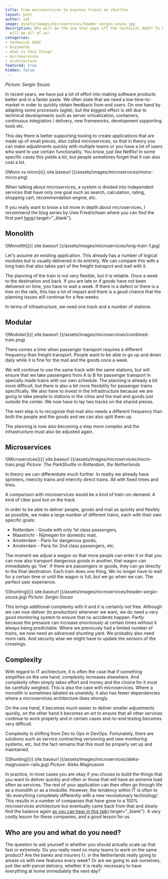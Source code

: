 ```yaml
---
title: From microservices to express trains an shuttles
layout: post
author: sal
image: assets/images/microservices/header-sergio-souza.jpg
description: Who will be the one that pays off the technical debt? To be honest it
  will be all of us!
categories:
- technical debt
- buzzwords
- what is this thing?
- microservices
- architecture
featured: true
hidden: false
---
```


*Picture: Sergio Souza*

In recent years, we have put a lot of effort into making software products better and in a faster paste. We often state that we need a low time-to-market in order to quickly obtain feedback from end users. On one hand by adapting some processes (agile), but the biggest effect is still due to technical developments such as server virtualization, containers, continuous integration / delivery, new frameworks, development supporting tools etc.

This day there is better supporting tooling to create applications that are made up of small pieces, also called microservices, so that in theory you can make adjustments quickly with multiple teams or you have a lot of users who want to use certain functionality. You know, just like Netflix! In some specific cases this yields a lot, but people sometimes forget that it can also cost a lot.

![Mono vs micro]({{ site.baseurl }}/assets/images/microservices/mono-micro.png)

When talking about microservices, a system is divided into independent services that have only one goal such as search, calculation, rating, shopping cart, recommendation engine, etc.

If you really want to know a lot more in depth about microservices, I recommend the blog series by Uwe Friedrichsen where you can find the first part [here](https://www.ufried.com/blog/microservices_fallacy_1/){:target="_blank"}.

## Monolith
![Monolith]({{ site.baseurl }}/assets/images/microservices/long-train-1.jpg)

Let's assume an existing application. This already has a number of logical modules but is usually delivered in its entirety. We can compare this with a long train that also takes part of the freight transport and mail with it.

The planning of the train is not very flexible, but it is reliable. Once a week to the destination and back. If you are late or if goods have not been delivered on time, you have to wait a week. If there is a defect or there is a tree on the rails, this has a lot of impact and there is a good chance that the planning issues will continue for a few weeks.

In terms of infrastructure, we need one track and a number of stations.

## Modular
![Modulair]({{ site.baseurl }}/assets/images/microservices/combined-train.png)

There comes a time when passenger transport requires a different frequency than freight transport. People want to be able to go up and down daily while it is fine for the mail and the goods once a week. 

We will continue to use the same track with the same stations, but will ensure that we take passengers from A to B for passenger transport in specially made trains with our own schedule. The planning is already a bit more difficult, but there is also a bit more flexibility for passenger trains specifically. We also have to invest in the infrastructure because we are going to take people to stations in the cities and the mail and goods just outside the center. We now have to lay two tracks on the shared pieces.

The next step is to recognize that mail also needs a different frequency than both the people and the goods and we can also split them up.

The planning is now also becoming a step more complex and the infrastructure must also be adjusted again.

## Microservices

![Microservices]({{ site.baseurl }}/assets/images/microservices/micro-train.png)
*Picture: The ParkShuttle in Rotterdam, the Netherlands*

In theory we can differentiate much further. In reality we already have sprinters, intercity trains and intercity direct trains. All with fixed times and lines.

A comparison with microservices would be a kind of train-on-demand. A kind of Uber pool but on the track. 

In order to be able to deliver people, goods and mail as quickly and flexibly as possible, we make a large number of different trains, each with their own specific goals:

* Rotterdam - Gouda with only 1st class passengers,
* Maastricht - Nijmegen for domestic mail,
* Amsterdam - Paris for dangerous goods,
* Amsterdam - Paris for 2nd class passengers, etc.

The moment we adjust a wagon so that more people can enter it or that you can now also transport dangerous goods in another, that wagon can immediately go 'live'. If there are passengers or goods, they can go directly to the final destination. Each train does one thing. We no longer have to wait for a certain time or until the wagon is full, but we go when we can. The perfect user experience.

![Shunting]({{ site.baseurl }}/assets/images/microservices/header-sergio-souza.jpg)
*Picture: Sergio Souza*

This brings additional complexity with it and it is certainly not free. Although we can now deliver (to production) whenever we want, we do need a very good monitoring system to ensure that no accidents happen. Partly because the pressure can increase enormously at certain times without it always being predictable. Where we previously had a limited number of trains, we now need an advanced shunting yard. We probably also need more rails. And security wise we might have to update the sensors of the crossings.

## Complexity
With regard to IT architecture, it is often the case that if something simplifies on the one hand, complexity increases elsewhere. And complexity often simply takes effort and money and the choice for it must be carefully weighed. This is also the case with microservices. Where a monolith is sometimes labeled as unwieldy, it also has fewer dependencies where a microservices architecture does strongly.

On the one hand, it becomes much easier to deliver smaller adjustments quickly, on the other hand it becomes an art to ensure that all other services continue to work properly and in certain cases end-to-end testing becomes very difficult.

Complexity is shifting from Dev to Ops in DevOps. Fortunately, there are solutions such as service contracting versioning and new monitoring systems, etc, but the fact remains that this must be properly set up and maintained.

![Shunting]({{ site.baseurl }}/assets/images/microservices/aleks-magnusson-rails.jpg)
*Picture: Aleks Magnusson*

In practice, in most cases you are okay if you choose to build the things that you want to deliver quickly and often or those that will have an extreme load often as services. The rest of your application can then often go through life as a monolith or as a modulite. However, the tendency within IT is often to 'do everything completely differently with a new revolutionary technology'. This results in a number of companies that have gone to a 100% microservices architecture but eventually came back from that and slowly find the balance again [as you can hear in this talk](https://www.infoq.com/presentations/microservices-monolith-antipatterns){:target="_blank"}. A very costly lesson for these companies, and a good lesson for us.

## Who are you and what do you need?
The question to ask yourself is whether you should actually scale up that fast or extremely. Do you really need so many teams to work on the same product? Are the banks and insurers f.i. in the Netherlands really going to amaze us with new features every week? Or are we going to ask ourselves, just like with parcel delivery, whether it is really necessary to have everything at home immediately the next day?
